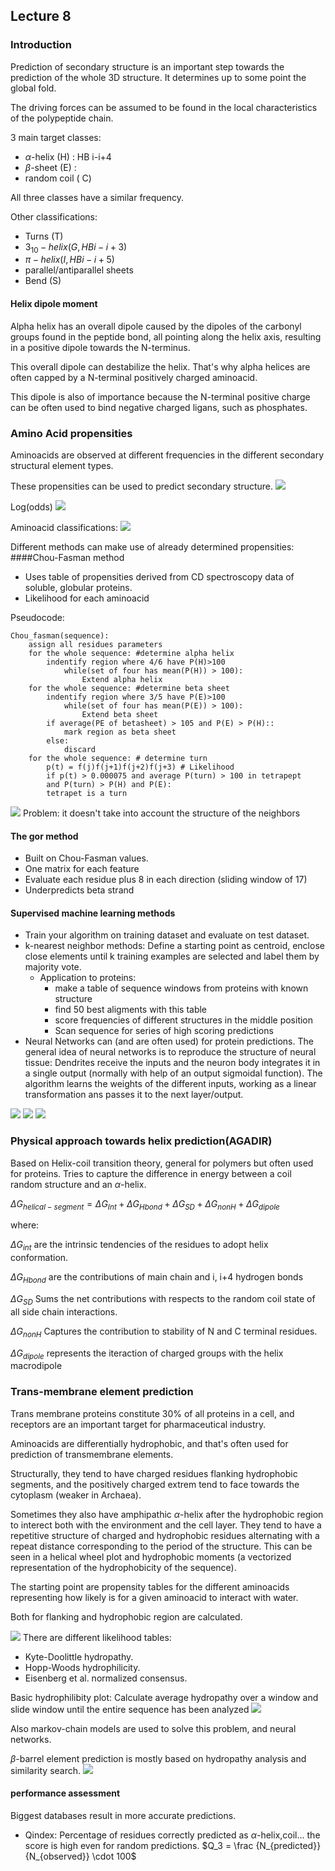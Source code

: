 ## Lecture 8
### Introduction
Prediction of secondary structure is an important step towards the prediction of the whole 3D structure. It determines up to some point the global fold.

The driving forces can be assumed to be found in the local characteristics of the polypeptide chain.

3 main target classes:

- $\alpha$-helix (H) : HB i-i+4
- $\beta$-sheet (E) :
- random coil ( C)

All three classes have a similar frequency.

Other classifications:
- Turns (T)
- $3_{10} - helix (G, HB i-i+3 )$
- $\pi-helix (I, HB i-i+5)$
- parallel/antiparallel sheets
- Bend (S)

#### Helix dipole moment
Alpha helix has an overall dipole caused by the dipoles of the carbonyl groups found in the peptide bond, all pointing along the helix axis, resulting in a positive dipole towards the N-terminus.

This overall dipole can destabilize the helix. That's why alpha helices are often capped by a N-terminal positively charged aminoacid.

This dipole is also of importance because the N-terminal positive charge can be often used to bind negative charged ligans, such as phosphates.
### Amino Acid propensities
Aminoacids are observed at different frequencies in the different secondary structural element types.

These propensities can be used to predict secondary structure.
![](./images/propensities.png)

Log(odds)
![](./images/logodds.png)

Aminoacid classifications:
![](./images/aaclas.png)

Different methods can make use of already determined propensities:
####Chou-Fasman method
- Uses table of propensities derived from CD spectroscopy data of soluble, globular proteins.
- Likelihood for each aminoacid

Pseudocode:
```
Chou_fasman(sequence):
    assign all residues parameters
    for the whole sequence: #determine alpha helix
        indentify region where 4/6 have P(H)>100
            while(set of four has mean(P(H)) > 100):
                Extend alpha helix
    for the whole sequence: #determine beta sheet
        indentify region where 3/5 have P(E)>100
            while(set of four has mean(P(E)) > 100):
                Extend beta sheet
        if average(PE of betasheet) > 105 and P(E) > P(H)::
            mark region as beta sheet
        else:
            discard
    for the whole sequence: # determine turn
        p(t) = f(j)f(j+1)f(j+2)f(j+3) # Likelihood
        if p(t) > 0.000075 and average P(turn) > 100 in tetrapept
        and P(turn) > P(H) and P(E):
        tetrapet is a turn
```
![](./images/properties-chou.png)
Problem: it doesn't take into account the structure of the neighbors
#### The gor method
- Built on Chou-Fasman values.
- One matrix for each feature
- Evaluate each residue plus 8 in each direction (sliding window of 17)
- Underpredicts beta strand

#### Supervised machine learning methods
- Train your algorithm on training dataset and evaluate on test dataset.
- k-nearest neighbor methods: Define a starting point as centroid, enclose close elements until k training examples are selected and label them by majority vote.
  - Application to proteins:
    - make a table of sequence windows from proteins with known structure
    - find 50 best aligments with this table
    - score frequencies of different structures in the middle position
    - Scan sequence for series of high scoring predictions
- Neural Networks can (and are often used) for protein predictions. The general idea of neural networks is to reproduce the structure of neural tissue: Dendrites receive the inputs and the neuron body integrates it in a single output (normally with help of an output sigmoidal function). The algorithm learns the weights of the different inputs, working as a linear transformation ans passes it to the next layer/output.

![](./images/predator.png)
![](./images/sec-pred.png)
![](./images/psi-pred.png)
### Physical approach towards helix prediction(AGADIR)
Based on Helix-coil transition theory, general for polymers but often used for proteins. Tries to capture the difference in energy between a coil random structure and an $\alpha$-helix.

$\Delta G_{helical-segment} = \Delta G_{Int}+\Delta G_{Hbond}+\Delta G_{SD}+\Delta G_{nonH}+\Delta G_{dipole}$

where:

$\Delta G_{int}$ are the intrinsic tendencies of the residues to adopt helix conformation.

$\Delta G_{Hbond}$ are the contributions of main chain and i, i+4 hydrogen bonds

$\Delta G_{SD}$ Sums the net contributions with respects to the random coil state of all side chain interactions.

$\Delta G_{nonH}$ Captures the contribution to stability of N and C terminal residues.

$\Delta G_{dipole}$ represents the iteraction of charged groups with the helix macrodipole

### Trans-membrane element prediction

Trans membrane proteins constitute 30% of all proteins in a cell, and receptors are an important target for pharmaceutical industry.

Aminoacids are differentially hydrophobic, and that's often used for prediction of transmembrane elements.

Structurally, they tend to have charged residues flanking hydrophobic segments, and the positively charged extrem tend to face towards the cytoplasm (weaker in Archaea).

Sometimes they also have amphipathic $\alpha$-helix after the hydrophobic region to interect both with the environment and the cell layer. They tend to have a repetitive structure of charged and hydrophobic residues alternating with a repeat distance corresponding to the period of the structure. This can be seen in a helical wheel plot and hydrophobic moments (a vectorized representation of the hydrophobicity of the sequence).

The starting point are propensity tables for the different aminoacids representing how likely is for a given aminoacid to interact with water.

Both for flanking and hydrophobic region are calculated.

![](./images/prop-hydro.png)
There are different likelihood tables:
- Kyte-Doolittle hydropathy.
- Hopp-Woods hydrophilicity.
- Eisenberg et al. normalized consensus.

Basic hydrophilibity plot: Calculate average hydropathy over a window and slide window until the entire sequence has been analyzed
![](./images/post-pro.png)

Also markov-chain models are used to solve this problem, and neural networks.

$\beta$-barrel element prediction is mostly based on hydropathy analysis and similarity search.
![](./images/tm-prot.png)

#### performance assessment
Biggest databases result in more accurate predictions.
- Qindex: Percentage of residues correctly predicted as $\alpha$-helix,coil... the score is high even for random predictions. $Q_3 = \frac {N_{predicted}}{N_{observed}} \cdot 100$
